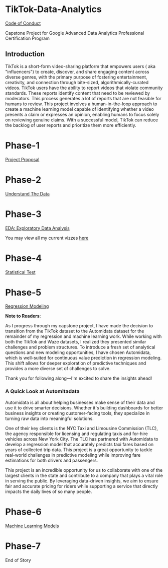 # TikTok-Data-Analytics

[Code of Conduct](./CODE_OF_CONDUCT.md)

Capstone Project for Google Advanced Data Analytics Professional Certification Program

## Introduction

TikTok is a short-form video-sharing platform that empowers users ( aka "influencers") to create, discover, and share engaging content across diverse genres, with the primary purpose of fostering entertainment, creativity, and connection through bite-sized, algorithmically-curated videos.  TikTok users have the ability to report videos that violate community standards.  These reports identify content that need to be reviewed by moderators.  This process generates a lot of reports that are not feasible for humans to review.  This project involves a human-in-the-loop approach to create a machine learning model capable of identifying whether a video presents a claim or expresses an opinion, enabling humans to focus solely on reviewing genuine claims.  With a successful model, TikTok can reduce the backlog of user reports and prioritize them more efficiently.

# Phase-1

[Project Proposal](./Phase-1)

# Phase-2

[Understand The Data](./Phase-2)

# Phase-3

[EDA: Exploratory Data Analysis](./Phase-3)

You may view all my current vizzes [here](https://public.tableau.com/app/profile/rebecca.iglesias.flores/vizzes)

# Phase-4

[Statistical Test](./Phase-4)

# Phase-5

[Regression Modeling](./Phase-5)

**Note to Readers**:

As I progress through my capstone project, I have made the decision to transition from the TikTok dataset to the Automidata dataset for the remainder of my regression and machine learning work. While working with both the TikTok and Waze datasets, I realized they presented similar challenges and problem structures. To introduce a fresh set of analytical questions and new modeling opportunities, I have chosen Automidata, which is well-suited for continuous value prediction in regression modeling. This shift allows for deeper exploration of predictive techniques and provides a more diverse set of challenges to solve.

Thank you for following along—I'm excited to share the insights ahead!

### A Quick Look at Automitadata

Automidata is all about helping businesses make sense of their data and use it to drive smarter decisions. Whether it's building dashboards for better business insights or creating customer-facing tools, they specialize in turning raw data into meaningful solutions.

One of their key clients is the NYC Taxi and Limousine Commission (TLC), the agency responsible for licensing and regulating taxis and for-hire vehicles across New York City. The TLC has partnered with Automidata to develop a regression model that accurately predicts taxi fares based on years of collected trip data. This project is a great opportunity to tackle real-world challenges in predictive modeling while improving fare estimations for both drivers and passengers.

This project is an incredible opportunity for us to collaborate with one of the largest clients in the state and contribute to a company that plays a vital role in serving the public. By leveraging data-driven insights, we aim to ensure fair and accurate pricing for riders while supporting a service that directly impacts the daily lives of so many people.

# Phase-6

[Machine Learning Models](./Phase-6)

# Phase-7

End of Story
